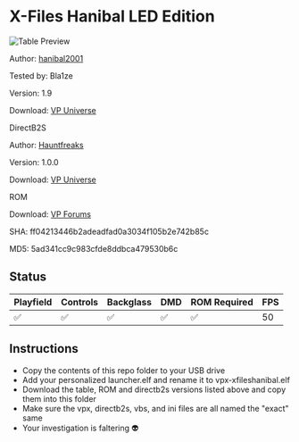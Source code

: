# X-Files Hanibal LED Edition

![Table Preview](https://github.com/Bla1ze/vpx-images/blob/main/vpx-xfileshanibal.png)

Author: [hanibal2001](https://vpuniverse.com/profile/872-hanibal2001/) 

Tested by: Bla1ze 

Version: 1.9 

Download: [VP Universe](https://vpuniverse.com/files/file/4595-x-files-hanibal-4k-led-edition/)

DirectB2S

Author: [Hauntfreaks](https://vpuniverse.com/profile/5216-hauntfreaks/)

Version: 1.0.0

Download: [VP Universe](https://vpuniverse.com/files/file/14927-x-files-sega-1997-b2s-with-full-dmd/)

ROM

Download: [VP Forums](https://www.vpforums.org/index.php?app=downloads&showfile=1077)

SHA: ff04213446b2adeadfad0a3034f105b2e742b85c

MD5: 5ad341cc9c983cfde8ddbca479530b6c

## Status 

| Playfield | Controls | Backglass | DMD | ROM Required | FPS | 
|-----------|----------|-----------|-----|--------------|-----|
| :white_check_mark: | :white_check_mark: | :white_check_mark: | :white_check_mark: | :white_check_mark: | 50 |


## Instructions

- Copy the contents of this repo folder to your USB drive
- Add your personalized launcher.elf and rename it to vpx-xfileshanibal.elf
- Download the table, ROM and directb2s versions listed above and copy them into this folder
- Make sure the vpx, directb2s, vbs, and ini files are all named the "exact" same
- Your investigation is faltering 👽
